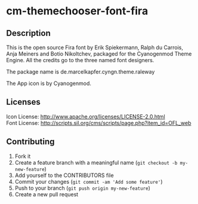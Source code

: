 # cm-themechooser-font-fira

## Description

This is the open source Fira font by Erik Spiekermann, Ralph du Carrois, Anja Meiners and Botio Nikoltchev, packaged for the Cyanogenmod Theme Engine. All the credits go to the three named font designers.

The package name is de.marcelkapfer.cyngn.theme.raleway

The App icon is by Cyanogenmod.

## Licenses

Icon License: http://www.apache.org/licenses/LICENSE-2.0.html <br>
Font License: http://scripts.sil.org/cms/scripts/page.php?item_id=OFL_web

## Contributing

1. Fork it
2. Create a feature branch with a meaningful name (`git checkout -b my-new-feature`)
3. Add yourself to the CONTRIBUTORS file
4. Commit your changes (`git commit -am 'Add some feature'`)
5. Push to your branch (`git push origin my-new-feature`)
6. Create a new pull request
